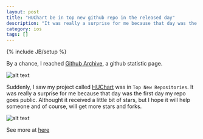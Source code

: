 ```yaml
---
layout: post
title: "HUChart be in top new github repo in the released day"
description: "It was really a surprise for me because that day was the first day HUChart goes public."
category: ios 
tags: []
---
```

{% include JB/setup %}

By a chance, I reached [Github Archive](http://www.githubarchive.org), a github statistic page.

![alt text](http://hugo53.github.io/images/huchart/huchart-gitarchive.png "huchart archive top")

Suddenly, I saw my project called [HUChart](https://github.com/hugo53/HUChart) was in ```Top New Repositories```. It was really a surprise for me because that day was the first day my repo goes public. Althought it received a little bit of stars, but I hope it will help someone and of course, will get more stars and forks.

![alt text](http://hugo53.github.io/images/huchart/huchart-topnew.png "huchart top")

See more at [here](http://us5.campaign-archive2.com/?u=439aa16a39e4b10e0b65ff2ef&id=2e5c5e8e16)